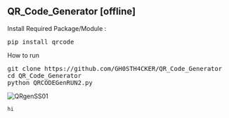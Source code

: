 ## QR_Code_Generator [offline]

Install Required Package/Module :
<pre>pip install qrcode</pre>

How to run
<pre>git clone https://github.com/GH0STH4CKER/QR_Code_Generator
cd QR_Code_Generator
python QRCODEGenRUN2.py</pre>

![QRgenSS01](https://user-images.githubusercontent.com/62290930/227717140-b9a282cc-e865-454d-aeaa-62f3a95d9fe8.png)

```hi```
